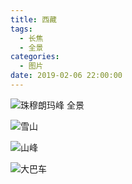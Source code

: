 ```yaml
---
title: 西藏
tags:
  - 长焦
  - 全景
categories:
  - 图片
date: 2019-02-06 22:00:00
---
```


![珠穆朗玛峰 全景](/cdn-cgi/imagedelivery/6T-behmofKYLsxlrK0l_MQ/885bb742-f327-466f-f707-d2abbe9aab00/extra)

![雪山](/cdn-cgi/imagedelivery/6T-behmofKYLsxlrK0l_MQ/d908677f-d2e1-43d1-d9bd-2cee9958e500/extra)

![山峰](/cdn-cgi/imagedelivery/6T-behmofKYLsxlrK0l_MQ/d5dda61e-ff72-4310-47c8-108894dda600/extra)

![大巴车](/cdn-cgi/imagedelivery/6T-behmofKYLsxlrK0l_MQ/546e98e8-ec69-4599-6e8c-946d04bdc200/extra)
